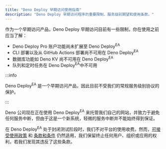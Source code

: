 ```yaml
---
title: "Deno Deploy 早期访问使用指南"
description: "Deno Deploy 早期访问程序的重要限制、服务级别期望和使用条款。"
---
```


作为一个早期访问产品，Deno Deploy 早期访问目前有一些限制，你在使用之前应当了解：

- Deno Deploy Pro 账户功能尚未扩展至 Deno Deploy<sup>EA</sup>
- CLI 部署以及从 GitHub Actions 部署尚不可用在 Deno Deploy<sup>EA</sup>
- 数据库功能如 Deno KV 尚不可用在 Deno Deploy<sup>EA</sup>
- 队列和定时任务在 Deno Deploy<sup>EA</sup>中不可用

:::info

Deno Deploy<sup>EA</sup> 是一个早期访问产品，因此目前不受我们的常规服务级别协议的保护。

:::

Deno 公司现在正在使用 Deno Deploy<sup>EA</sup> 来托管我们自己的网站，并致力于避免任何服务中断，但由于这是一个新系统，轻微的服务中断并不能始终得到保证。

在 Deno Deploy<sup>EA</sup> 处于封闭测试阶段时，我们不对平台的使用收费。然而，[可接受使用政策](/deploy/manual/acceptable-use-policy/) 和 [条款和条件](/deploy/manual/terms-and-conditions/) 仍然适用，我们保留终止任何用户、组织或应用的权利，若我们发现其违反了这些条款。
